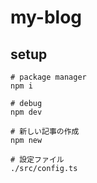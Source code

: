 # my-blog

## setup

```shell
# package manager
npm i

# debug
npm dev

# 新しい記事の作成
npm new

# 設定ファイル
./src/config.ts
```
